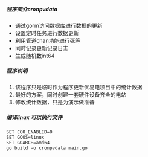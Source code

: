 ##### 程序简介cronpvdata

- 通过gorm访问数据库进行数据的更新
- 设置定时任务进行数据更新
- 利用管道chan功能进行死等
- 同时记录更新记录日志
- 生成随机数int64

##### 程序说明

1. 该程序只是临时作为程序更新优易电项目中的统计数据
2. 最好的方案，同时创建一套硬件设备齐全的电站
3. 修改统计数据，只是为演示做准备


##### 编译linux 可以执行文件

~~~
SET CGO_ENABLED=0
SET GOOS=linux
SET GOARCH=amd64
go build -o cronpvdata main.go
~~~
